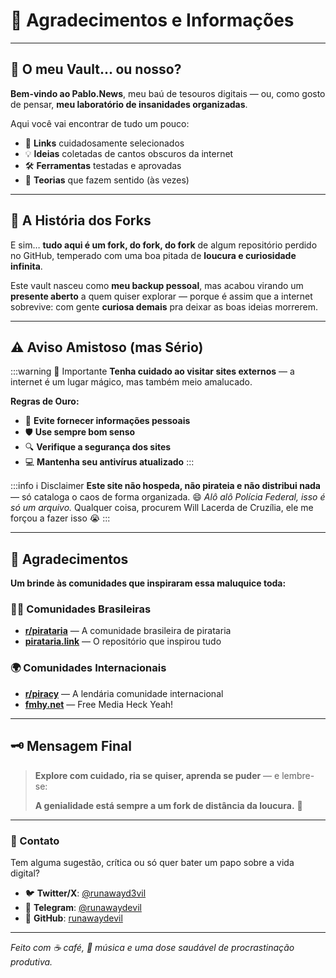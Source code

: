 # 🙏 Agradecimentos e Informações

---

## 🤔 O meu Vault... ou nosso?

**Bem-vindo ao Pablo.News**, meu baú de tesouros digitais — ou, como gosto de pensar, **meu laboratório de insanidades organizadas**. 

Aqui você vai encontrar de tudo um pouco:
- 🔗 **Links** cuidadosamente selecionados
- 💡 **Ideias** coletadas de cantos obscuros da internet
- 🛠️ **Ferramentas** testadas e aprovadas
- 🧠 **Teorias** que fazem sentido (às vezes)

---

## 🍴 A História dos Forks

E sim… **tudo aqui é um fork, do fork, do fork** de algum repositório perdido no GitHub, temperado com uma boa pitada de **loucura e curiosidade infinita**. 

Este vault nasceu como **meu backup pessoal**, mas acabou virando um **presente aberto** a quem quiser explorar — porque é assim que a internet sobrevive: com gente **curiosa demais** pra deixar as boas ideias morrerem.

---

## ⚠️ Aviso Amistoso (mas Sério)

:::warning 🚨 Importante
**Tenha cuidado ao visitar sites externos** — a internet é um lugar mágico, mas também meio amalucado. 

**Regras de Ouro:**
- 🚫 **Evite fornecer informações pessoais**
- 🛡️ **Use sempre bom senso**
- 🔍 **Verifique a segurança dos sites**
- 💻 **Mantenha seu antivírus atualizado**
:::

:::info ℹ️ Disclaimer
**Este site não hospeda, não pirateia e não distribui nada** — só cataloga o caos de forma organizada. 😄 *Alô alô Polícia Federal, isso é só um arquivo.* Qualquer coisa, procurem Will Lacerda de Cruzília, ele me forçou a fazer isso 😭
:::

---

## 🙌 Agradecimentos

**Um brinde às comunidades que inspiraram essa maluquice toda:**

### 🏴‍☠️ Comunidades Brasileiras
- **[r/pirataria](https://reddit.com/r/pirataria)** — A comunidade brasileira de pirataria
- **[pirataria.link](https://pirataria.link)** — O repositório que inspirou tudo

### 🌍 Comunidades Internacionais  
- **[r/piracy](https://reddit.com/r/piracy)** — A lendária comunidade internacional
- **[fmhy.net](https://fmhy.net)** — Free Media Heck Yeah!

---

## 🗝️ Mensagem Final

> **Explore com cuidado, ria se quiser, aprenda se puder** — e lembre-se: 
> 
> **A genialidade está sempre a um fork de distância da loucura.** 🤪

---

### 📧 Contato

Tem alguma sugestão, crítica ou só quer bater um papo sobre a vida digital?

- 🐦 **Twitter/X**: [@runawayd3vil](https://x.com/runawayd3vil)
- 📱 **Telegram**: [@runawaydevil](https://t.me/runawaydevil)
- 🐙 **GitHub**: [runawaydevil](https://github.com/runawaydevil)

---

*Feito com ☕ café, 🎵 música e uma dose saudável de procrastinação produtiva.*